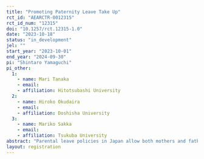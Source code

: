 ```yaml
---
title: "Promoting Paternity Leave Take Up"
rct_id: "AEARCTR-0012315"
rct_id_num: "12315"
doi: "10.1257/rct.12315-1.0"
date: "2023-10-18"
status: "in_development"
jel: ""
start_year: "2023-10-01"
end_year: "2024-09-30"
pi: "Shintaro Yamaguchi"
pi_other:
  1:
    - name: Mari Tanaka
    - email: 
    - affiliation: Hitotsubashi University
  2:
    - name: Hiroko Okudaira
    - email: 
    - affiliation: Doshisha University
  3:
    - name: Mariko Sakka
    - email: 
    - affiliation: Tsukuba University
abstract: "Parental leave policies in Japan allow both mothers and fathers to take paid leave for up to 12 months. However, the uptake rate among fathers remains relatively low. In collaboration with various firms, we are conducting field experiments to investigate the impact of seminars designed to encourage the utilization of paternity leave among male workers. Additionally, we are examining the influence of social norms by experimentally varying the information provided about the views of other workers and managers regarding the use of paternity leave."
layout: registration
---
```


